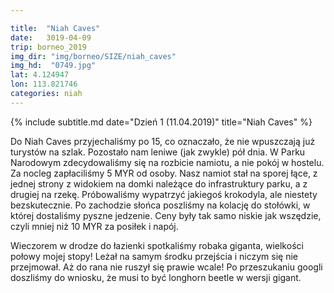 ```yaml
---

title:  "Niah Caves"
date:   3019-04-09
trip: borneo_2019
img_dir: "img/borneo/SIZE/niah_caves"
img_hd:  "0749.jpg"
lat: 4.124947
lon: 113.821746
categories: niah
---
```


{% include subtitle.md date="Dzień 1 (11.04.2019)" title="Niah Caves" %}

Do Niah Caves przyjechaliśmy po 15, co oznaczało, że nie wpuszczają już turystów na szlak. Pozostało nam leniwe (jak zwykle) pół dnia. W Parku Narodowym zdecydowaliśmy się na rozbicie namiotu, a nie pokój w hostelu. Za nocleg zapłaciliśmy 5 MYR od osoby. Nasz namiot stał na sporej łące, z jednej strony z widokiem na domki należące do infrastruktury parku, a z drugiej na rzekę. Próbowaliśmy wypatrzyć jakiegoś krokodyla, ale niestety bezskutecznie. Po zachodzie słońca poszliśmy na kolację do stołówki, w której dostaliśmy pyszne jedzenie. Ceny były tak samo niskie jak wszędzie, czyli mniej niż 10 MYR za posiłek i napój. 

Wieczorem w drodze do łazienki spotkaliśmy robaka giganta, wielkości połowy mojej stopy! Leżał na samym środku przejścia i niczym się nie przejmował. Aż do rana nie ruszył się prawie wcale! Po przeszukaniu googli doszliśmy do wniosku, że musi to być longhorn beetle w wersji gigant.
